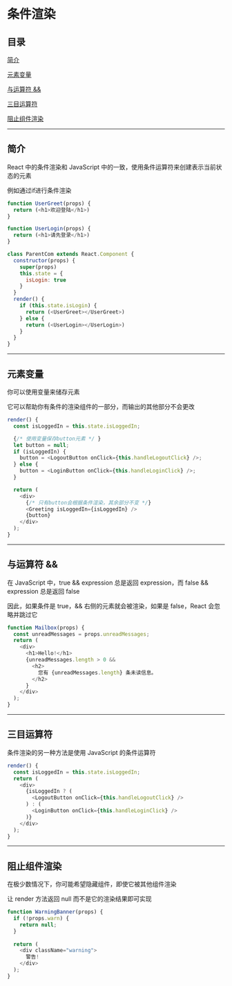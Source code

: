 # 条件渲染

## 目录

[简介](#jump1)

[元素变量](#jump2)

[与运算符 &&](#jump3)

[三目运算符](#jump4)

[阻止组件渲染](#jump5)

---	

<span id="jump1"></span>

## 简介

React 中的条件渲染和 JavaScript 中的一致，使用条件运算符来创建表示当前状态的元素

例如通过if进行条件渲染

```javascript
function UserGreet(props) {
  return (<h1>欢迎登陆</h1>)
}

function UserLogin(props) {
  return (<h1>请先登录</h1>)
}

class ParentCom extends React.Component {
  constructor(props) {
    super(props)
    this.state = {
      isLogin: true
    }
  }
  render() {
    if (this.state.isLogin) {
      return (<UserGreet></UserGreet>)
    } else {
      return (<UserLogin></UserLogin>)
    }
  }
}
```

---

<span id="jump2"></span>

## 元素变量

你可以使用变量来储存元素

它可以帮助你有条件的渲染组件的一部分，而输出的其他部分不会更改

```javascript
render() {
  const isLoggedIn = this.state.isLoggedIn;

  {/* 使用变量保存button元素 */ }
  let button = null;
  if (isLoggedIn) {
    button = <LogoutButton onClick={this.handleLogoutClick} />;
  } else {
    button = <LoginButton onClick={this.handleLoginClick} />;
  }

  return (
    <div>
      {/* 只有button会根据条件渲染，其余部分不变 */}
      <Greeting isLoggedIn={isLoggedIn} />
      {button}
    </div>
  );
}
```

---

<span id="jump3"></span>

## 与运算符 &&

在 JavaScript 中，true && expression 总是返回 expression，而 false && expression 总是返回 false

因此，如果条件是 true，&& 右侧的元素就会被渲染，如果是 false，React 会忽略并跳过它

```javascript
function Mailbox(props) {
  const unreadMessages = props.unreadMessages;
  return (
    <div>
      <h1>Hello!</h1>
      {unreadMessages.length > 0 &&
        <h2>
          您有 {unreadMessages.length} 条未读信息。
        </h2>
      }
    </div>
  );
}
```

---

<span id="jump4"></span>

## 三目运算符

条件渲染的另一种方法是使用 JavaScript 的条件运算符

```javascript
render() {
  const isLoggedIn = this.state.isLoggedIn;
  return (
    <div>
      {isLoggedIn ? (
        <LogoutButton onClick={this.handleLogoutClick} />
      ) : (
        <LoginButton onClick={this.handleLoginClick} />
      )}
    </div>
  );
}
```

---

<span id="jump5"></span>

## 阻止组件渲染

在极少数情况下，你可能希望隐藏组件，即使它被其他组件渲染

让 render 方法返回 null 而不是它的渲染结果即可实现

```javascript
function WarningBanner(props) {
  if (!props.warn) {
    return null;
  }
 
  return (
    <div className="warning">
      警告!
    </div>
  );
}
```
